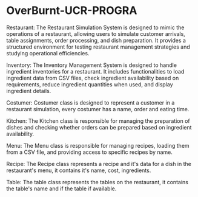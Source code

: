 # OverBurnt-UCR-PROGRA

Restaurant:
The Restaurant Simulation System is designed to mimic the operations of a restaurant, allowing users to simulate customer arrivals, table assignments, order processing, and dish preparation. It provides a structured environment for testing restaurant management strategies and studying operational efficiencies.

Inventory:
The Inventory Management System is designed to handle ingredient inventories for a restaurant. It includes functionalities to load ingredient data from CSV files, check ingredient availability based on requirements, reduce ingredient quantities when used, and display ingredient details.

Costumer:
Costumer class is designed to represent a customer in a restaurant simulation, every costumer has a name, order and eating time.

Kitchen:
The Kitchen class is responsible for managing the preparation of dishes and checking whether orders can be prepared based on ingredient availability.

Menu:
The Menu class is responsible for managing recipes, loading them from a CSV file, and providing access to specific recipes by name.

Recipe:
The Recipe class represents a recipe and it's data for a dish in the restaurant's menu, it contains it's name, cost, ingredients.

Table:
The table class represents the tables on the restaurant, it contains the table's name and if the table if available.
